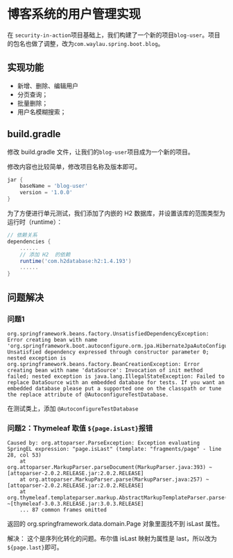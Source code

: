 # 博客系统的用户管理实现


在 `security-in-action`项目基础上，我们构建了一个新的项目`blog-user`。项目的包名也做了调整，改为`com.waylau.spring.boot.blog`。
 
## 实现功能

* 新增、删除、编辑用户
* 分页查询；
* 批量删除；
* 用户名模糊搜索；


    
## build.gradle

修改 build.gradle 文件，让我们的`blog-user`项目成为一个新的项目。

修改内容也比较简单，修改项目名称及版本即可。

```groovy
jar {
	baseName = 'blog-user'
	version = '1.0.0'
}
```


为了方便进行单元测试，我们添加了内嵌的 H2 数据库，并设置该库的范围类型为运行时（runtime）：

	
```groovy
// 依赖关系
dependencies {
	......
	// 添加 H2  的依赖
	runtime('com.h2database:h2:1.4.193')
 	......
}
```


## 问题解决

### 问题1

```
org.springframework.beans.factory.UnsatisfiedDependencyException: Error creating bean with name 'org.springframework.boot.autoconfigure.orm.jpa.HibernateJpaAutoConfiguration': Unsatisfied dependency expressed through constructor parameter 0; nested exception is org.springframework.beans.factory.BeanCreationException: Error creating bean with name 'dataSource': Invocation of init method failed; nested exception is java.lang.IllegalStateException: Failed to replace DataSource with an embedded database for tests. If you want an embedded database please put a supported one on the classpath or tune the replace attribute of @AutoconfigureTestDatabase.
```

在测试类上，添加 `@AutoconfigureTestDatabase`


### 问题2：Thymeleaf 取值 `${page.isLast}`报错



```
Caused by: org.attoparser.ParseException: Exception evaluating SpringEL expression: "page.isLast" (template: "fragments/page" - line 28, col 53)
	at org.attoparser.MarkupParser.parseDocument(MarkupParser.java:393) ~[attoparser-2.0.2.RELEASE.jar:2.0.2.RELEASE]
	at org.attoparser.MarkupParser.parse(MarkupParser.java:257) ~[attoparser-2.0.2.RELEASE.jar:2.0.2.RELEASE]
	at org.thymeleaf.templateparser.markup.AbstractMarkupTemplateParser.parse(AbstractMarkupTemplateParser.java:230) ~[thymeleaf-3.0.3.RELEASE.jar:3.0.3.RELEASE]
	... 87 common frames omitted
```

返回的  org.springframework.data.domain.Page 对象里面找不到 isLast 属性。

解决： 这个是序列化转化的问题。布尔值 isLast 映射为属性是 last，所以改为 `${page.last}`即可。